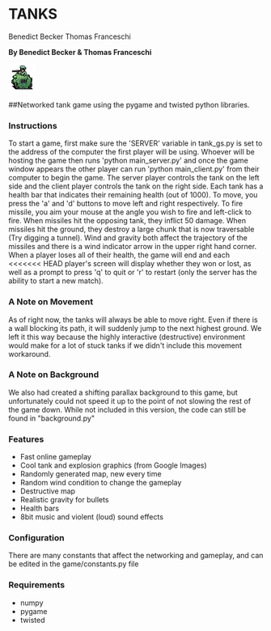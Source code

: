 # TANKS
Benedict Becker
Thomas Franceschi

**By Benedict Becker & Thomas Franceschi**

![TANKS](./media/mid_tank.png)



##Networked tank game using the pygame and twisted python libraries.

### Instructions
To start a game, first make sure the 'SERVER' variable in tank_gs.py is set to the address of the computer the first
player will be using. Whoever will be hosting the game then runs 'python main_server.py' and once the game window
appears the other player can run 'python main_client.py' from their computer to begin the game. The server player
controls the tank on the left side and the client player controls the tank on the right side. Each tank has a health bar
that indicates their remaining health (out of 1000). To move, you press the 'a' and 'd' buttons to move left and right
respectively. To fire missile, you aim your mouse at the angle you wish to fire and left-click to fire. When missiles
hit the opposing tank, they inflict 50 damage. When missiles hit the ground, they destroy a large chunk that is now
traversable (Try digging a tunnel). Wind and gravity both affect the trajectory of the missiles and there is a wind
indicator arrow in the upper right hand corner. When a player loses all of their health, the game will end and each
<<<<<<< HEAD
player's screen will display whether they won or lost, as well as a prompt to press 'q' to quit or 'r' to restart
(only the server has the ability to start a new match).

### A Note on Movement
As of right now, the tanks will always be able to move right. Even if there is a wall blocking its path, it will suddenly 
jump to the next highest ground. We left it this way because the highly interactive (destructive) environment would make for
a lot of stuck tanks if we didn't include this movement workaround.

### A Note on Background
We also had created a shifting parallax background to this game, but unfortunately could not speed it up to the point of not slowing
the rest of the game down. While not included in this version, the code can still be found in "background.py"

### Features
* Fast online gameplay
* Cool tank and explosion graphics (from Google Images)
* Randomly generated map, new every time
* Random wind condition to change the gameplay
* Destructive map
* Realistic gravity for bullets
* Health bars
* 8bit music and violent (loud) sound effects 

### Configuration
There are many constants that affect the networking and gameplay, and can be edited in the game/constants.py file

### Requirements
* numpy
* pygame
* twisted
